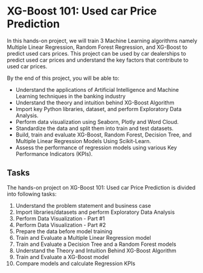 # XG-Boost 101: Used car Price Prediction

In this hands-on project, we will train 3 Machine Learning algorithms namely Multiple Linear Regression, Random Forest Regression, and XG-Boost to predict used cars prices. This project can be used by car dealerships to predict used car prices and understand the key factors that contribute to used car prices.

By the end of this project, you will be able to: 

- Understand the applications of Artificial Intelligence and Machine Learning techniques in the banking industry
- Understand the theory and intuition behind XG-Boost Algorithm
- Import key Python libraries, dataset, and perform Exploratory Data Analysis.
- Perform data visualization using Seaborn, Plotly and Word Cloud.
- Standardize the data and split them into train and test datasets.   
- Build, train and evaluate XG-Boost, Random Forest, Decision Tree, and Multiple Linear Regression Models Using Scikit-Learn.
- Assess the performance of regression models using various Key Performance Indicators (KPIs).


## Tasks

The hands-on project on XG-Boost 101: Used car Price Prediction is divided into following tasks:

1. Understand the problem statement and business case
2. Import libraries/datasets and perform Exploratory Data Analysis
3. Perform Data Visualization - Part #1
4. Perform Data Visualization - Part #2
5. Prepare the data before model training
6. Train and Evaluate a Multiple Linear Regression model
7. Train and Evaluate a Decision Tree and a Random Forest models
8. Understand the Theory and Intuition Behind XG-Boost Algorithm
9. Train and Evaluate a XG-Boost model
10. Compare models and calculate Regression KPIs
